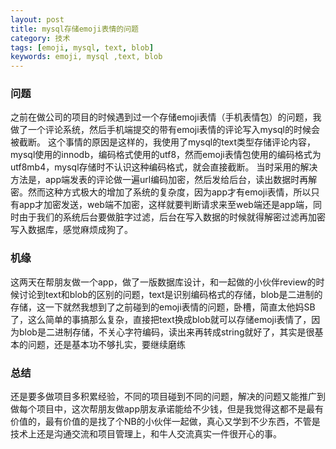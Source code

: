 ```yaml
---
layout: post
title: mysql存储emoji表情的问题
category: 技术
tags: [emoji, mysql, text, blob] 
keywords: emoji, mysql ,text, blob 
---
```


### 问题
之前在做公司的项目的时候遇到过一个存储emoji表情（手机表情包）的问题，我做了一个评论系统，然后手机端提交的带有emoji表情的评论写入mysql的时候会被截断。
这个事情的原因是这样的，我使用了mysql的text类型存储评论内容，mysql使用的innodb，编码格式使用的utf8，然而emoji表情包使用的编码格式为utf8mb4，mysql存储时不认识这种编码格式，就会直接截断。
当时采用的解决方法是，app端发表的评论做一遍url编码加密，然后发给后台，读出数据时再解密。然而这种方式极大的增加了系统的复杂度，因为app才有emoji表情，所以只有app才加密发送，web端不加密，这样就要判断请求来至web端还是app端，同时由于我们的系统后台要做脏字过滤，后台在写入数据的时候就得解密过滤再加密写入数据库，感觉麻烦成狗了。

### 机缘
这两天在帮朋友做一个app，做了一版数据库设计，和一起做的小伙伴review的时候讨论到text和blob的区别的问题，text是识别编码格式的存储，blob是二进制的存储，这一下就然我想到了之前碰到的emoji表情的问题，卧槽，简直太他妈SB了，这么简单的事搞那么复杂，直接把text换成blob就可以存储emoji表情了，因为blob是二进制存储，不关心字符编码，读出来再转成string就好了，其实是很基本的问题，还是基本功不够扎实，要继续磨练

### 总结
还是要多做项目多积累经验，不同的项目碰到不同的问题，解决的问题又能推广到做每个项目中，这次帮朋友做app朋友承诺能给不少钱，但是我觉得这都不是最有价值的，最有价值的是找了个NB的小伙伴一起做，真心又学到不少东西，不管是技术上还是沟通交流和项目管理上，和牛人交流真实一件很开心的事。


